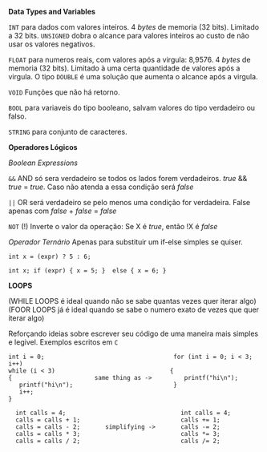 
**Data Types and Variables**

`INT` para dados com valores inteiros. 4 *bytes* de memoria (32 bits). Limitado a 32 bits. `UNSIGNED` dobra o alcance para valores inteiros ao custo de não usar os valores negativos. 

`FLOAT` para numeros reais, com valores após a virgula: 8,9576. 4 *bytes* de memoria (32 bits). Limitado à uma certa quantidade de valores após a virgula. O tipo `DOUBLE` é uma solução que
aumenta o alcance após a virgula.

`VOID` Funções que não há retorno. 

`BOOL` para variaveis do tipo booleano, salvam valores do tipo verdadeiro ou falso. 

`STRING` para conjunto de caracteres.

**Operadores Lógicos**

*Boolean Expressions*

`&&`  AND só sera verdadeiro se todos os lados forem verdadeiros. *true* && *true* = *true*. Caso não atenda a essa condição será *false*

`||`  OR será verdadeiro se pelo menos uma condição for verdadeira. False apenas com *false* + *false* = *false*

`NOT` (!) Inverte o valor da operação: Se X é *true*, então !X é *false*

*Operador Ternário*  Apenas para substituir um if-else simples se quiser.

`int x = (expr) ? 5 : 6;` 

``int x;
   if (expr)
   {
      x = 5;
   } 
   else
   {
      x = 6;
   }``   

  **LOOPS** 
  
(WHILE LOOPS é ideal quando não se sabe quantas vezes quer iterar algo)
(FOOR LOOPS já é ideal quando se sabe o numero exato de vezes que quer iterar algo)

Reforçando ideias sobre escrever seu código de uma maneira mais simples e legivel.
Exemplos escritos em `C`
```
int i = 0;                                    for (int i = 0; i < 3; i++)
while (i < 3)                                {
{                       same thing as ->         printf("hi\n");
   printf("hi\n");                            }
   i++;
}
```

```
  int calls = 4;                                int calls = 4;
  calls = calls + 1;                            calls += 1;     
  calls = calls - 2;       simplifying ->       calls -= 2;
  calls = calls * 3;                            calls *= 3;
  calls = calls / 2;                            calls /= 2;
```
